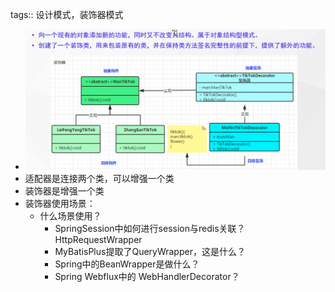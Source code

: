 tags:: 设计模式，装饰器模式

- ![image.png](../assets/image_1680345817655_0.png)
- 适配器是连接两个类，可以增强一个类
- 装饰器是增强一个类
- 装饰器使用场景：
	- 什么场景使用？
		- SpringSession中如何进行session与redis关联？HttpRequestWrapper
		- MyBatisPlus提取了QueryWrapper，这是什么？
		- Spring中的BeanWrapper是做什么？
		- Spring Webflux中的 WebHandlerDecorator？